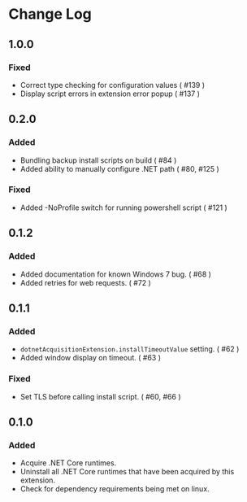 # Change Log

## 1.0.0

### Fixed

- Correct type checking for configuration values ( #139 )
- Display script errors in extension error popup ( #137 )

## 0.2.0

### Added

- Bundling backup install scripts on build ( #84 )
- Added ability to manually configure .NET path ( #80, #125 )

### Fixed

- Added -NoProfile switch for running powershell script ( #121 )

## 0.1.2

### Added

- Added documentation for known Windows 7 bug. ( #68 )
- Added retries for web requests. ( #72 )

## 0.1.1

### Added

- `dotnetAcquisitionExtension.installTimeoutValue` setting. ( #62 )
- Added window display on timeout. ( #63 )

### Fixed

- Set TLS before calling install script. ( #60, #66 )

## 0.1.0

### Added

- Acquire .NET Core runtimes.
- Uninstall all .NET Core runtimes that have been acquired by this extension.
- Check for dependency requirements being met on linux.
